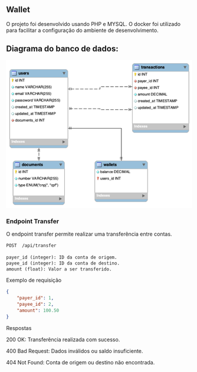 ## Wallet

O projeto foi desenvolvido usando PHP e MYSQL. O docker foi utilizado para facilitar a configuração do ambiente de desenvolvimento.

## Diagrama do banco de dados:
![db_schema.png](database/db_schema.png)

### Endpoint Transfer

O endpoint transfer permite realizar uma transferência entre contas.
````
POST  /api/transfer

payer_id (integer): ID da conta de origem.
payee_id (integer): ID da conta de destino.
amount (float): Valor a ser transferido.
````

Exemplo de requisição
````json
{
    "payer_id": 1,
    "payee_id": 2,
    "amount": 100.50
}
````

Respostas

200 OK: Transferência realizada com sucesso.

400 Bad Request: Dados inválidos ou saldo insuficiente.

404 Not Found: Conta de origem ou destino não encontrada.
